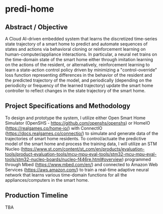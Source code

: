 # predi-home

## Abstract / Objective

A Cloud AI-driven embedded system that learns the discretized time-series state trajectory of a smart home to predict and automate sequences of states and actions via behavioral cloning or reinforcement learning on human-computer/appliance interactions. In particular, a neural net trains on the time-domain state of the smart home either through imitation learning on the actions of the resident, or alternatively, reinforcement learning to learn a state-action control policy driven by minimizing a "control-override" loss function representing differences in the behavior of the resident and the predicted trajectory of the model, and periodically (depending on the periodicity or frequency of the learned trajectory) update the smart home controller to reflect changes in the state trajectory of the smart home.

## Project Specifications and Methodology

To design and prototype the system, I utilize either Open Smart Home Simulator (OpenSHS - https://github.com/openshs/openshs) or HomeIO (https://realgames.co/home-io/) with ConnectIO (https://docs.realgames.co/connectio/) to simulate and generate data of the trajectories of smart home residents. To control/actuate the predictive model of the smart home and process the training data, I will utilize an STM Nucleo (https://www.st.com/content/st_com/en/products/evaluation-tools/product-evaluation-tools/mcu-mpu-eval-tools/stm32-mcu-mpu-eval-tools/stm32-nucleo-boards/nucleo-f446re.html#overview) programmed through Mbed (https://www.mbed.com/en/) and connected to Amazon Web Services (https://aws.amazon.com/) to train a real-time adaptive neural network that learns various time-domain functions for all the appliances/computers in the smart home.

## Production Timeline

TBA

